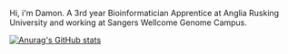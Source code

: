 Hi, i'm Damon. A 3rd year Bioinformatician Apprentice at Anglia Rusking University and working at Sangers Wellcome Genome Campus.

[![Anurag's GitHub stats](https://github-readme-stats.vercel.app/api?username=DLBPointon&show_icons=true&theme=radical)](https://github.com/anuraghazra/github-readme-stats)
